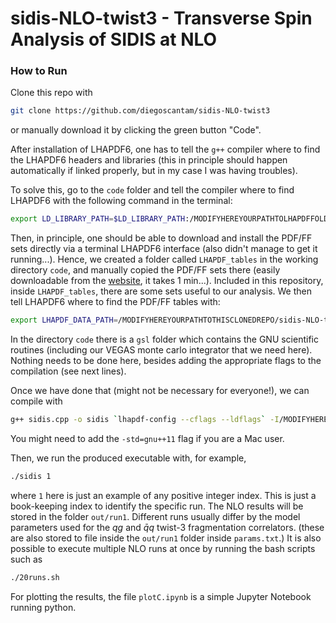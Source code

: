 
# sidis-NLO-twist3 - Transverse Spin Analysis of SIDIS at NLO

### How to Run

Clone this repo with

```bash
git clone https://github.com/diegoscantam/sidis-NLO-twist3
```
or manually download it by clicking the green button "Code".

After installation of LHAPDF6, one has to tell the `g++` compiler where to find the 
LHAPDF6 headers and libraries (this in principle should happen automatically if linked properly, but in my case I was having troubles).

To solve this, go to the `code` folder and tell the compiler where to find LHAPDF6 with the following command in the terminal:

```bash
export LD_LIBRARY_PATH=$LD_LIBRARY_PATH:/MODIFYHEREYOURPATHTOLHAPDFFOLDER/LHAPDF-X.Y.Z/src/.libs
```

Then, in principle, one should be able to download and install the PDF/FF sets directly via a terminal LHAPDF6 interface (also didn't manage to get it running...). Hence, we created a folder called `LHAPDF_tables` in the working directory `code`, and manually copied 
the PDF/FF sets there (easily downloadable from the [website](https://www.lhapdf.org/pdfsets.html), it takes 1 min...).
Included in this repository, inside `LHAPDF_tables`, there are some sets useful to our analysis. We then tell LHAPDF6 where to find the PDF/FF tables with:
```bash
export LHAPDF_DATA_PATH=/MODIFYHEREYOURPATHTOTHISCLONEDREPO/sidis-NLO-twist3/code/LHAPDF_tables
```

In the directory `code` there is a `gsl` folder which contains the GNU scientific routines (including our VEGAS monte carlo integrator that we need here). Nothing needs to be done here, besides adding the appropriate flags to the compilation (see next lines).

Once we have done that (might not be necessary for everyone!), we can compile with
```bash
g++ sidis.cpp -o sidis `lhapdf-config --cflags --ldflags` -I/MODIFYHEREYOURPATH/sidis-NLO-twist3/code -lgsl -lgslcblas -lm
 ```
You might need to add the  `-std=gnu++11` flag if you are a Mac user. 

Then, we run the produced executable with, for example, 
```bash
./sidis 1
```
where `1` here is just an example of any positive integer index. This is just a book-keeping index to identify the specific run. The NLO results will be stored in the folder `out/run1`. Different runs usually differ by the model parameters used for the $qg$ and $\bar{q}q$ twist-3 fragmentation correlators. (these are also stored to file inside the `out/run1` folder inside `params.txt`.) It is also possible to execute multiple NLO runs at once by running the bash scripts such as
```bash
./20runs.sh
```
For plotting the results, the file `plotC.ipynb` is a simple Jupyter Notebook running python.
